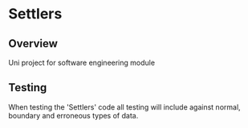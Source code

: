 # Settlers


## Overview
Uni project for software engineering module


## Testing
When testing the 'Settlers' code all testing will include against normal,
boundary and erroneous types of data.